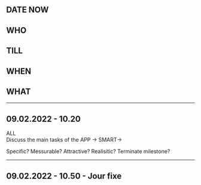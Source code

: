 ## DATE NOW 
## WHO
## TILL 
## WHEN
## WHAT 

---------------------------------

## 09.02.2022 - 10.20 

ALL		
Discuss the main tasks of the APP -> 
SMART-> 

Specific? 
Messurable? 
Attractive? 
Realisitic? 
Terminate milestone? 

---------------------------------

## 09.02.2022 - 10.50 - Jour fixe





